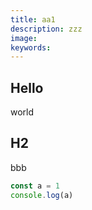 ```yaml
---
title: aa1
description: zzz
image:
keywords:
---
```


## Hello

world

## H2

bbb

```js
const a = 1
console.log(a)
```
